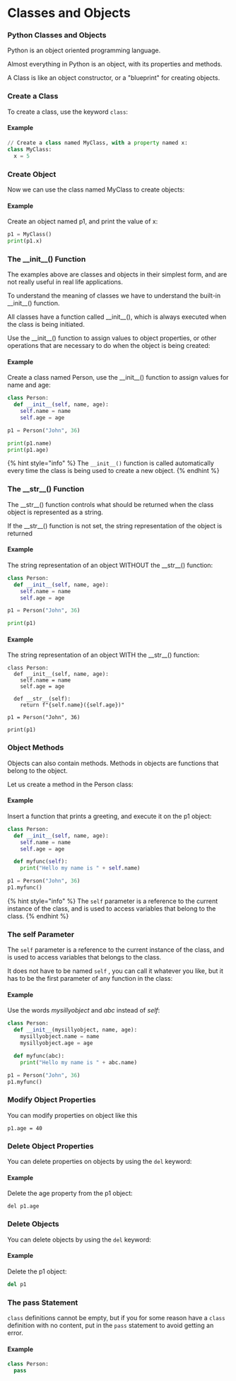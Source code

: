 # Classes and Objects

### Python Classes and Objects

Python is an object oriented programming language.

Almost everything in Python is an object, with its properties and methods.

A Class is like an object constructor, or a "blueprint" for creating objects.

### Create a Class

To create a class, use the keyword `class`:

#### Example

```python
// Create a class named MyClass, with a property named x:
class MyClass:
  x = 5
```

### Create Object

Now we can use the class named MyClass to create objects:

#### Example

Create an object named p1, and print the value of x:

```python
p1 = MyClass()
print(p1.x)
```

### The \_\_init\_\_() Function

The examples above are classes and objects in their simplest form, and are not really useful in real life applications.

To understand the meaning of classes we have to understand the built-in \_\_init\_\_() function.

All classes have a function called \_\_init\_\_(), which is always executed when the class is being initiated.

Use the \_\_init\_\_() function to assign values to object properties, or other operations that are necessary to do when the object is being created:

#### Example

Create a class named Person, use the \_\_init\_\_() function to assign values for name and age:

```python
class Person:
  def __init__(self, name, age):
    self.name = name
    self.age = age

p1 = Person("John", 36)

print(p1.name)
print(p1.age)
```

{% hint style="info" %}
The `__init__()` function is called automatically every time the class is being used to create a new object.
{% endhint %}

### The \_\_str\_\_() Function

The \_\_str\_\_() function controls what should be returned when the class object is represented as a string.

If the \_\_str\_\_() function is not set, the string representation of the object is returned

#### Example

The string representation of an object WITHOUT the \_\_str\_\_() function:

```python
class Person:
  def __init__(self, name, age):
    self.name = name
    self.age = age

p1 = Person("John", 36)

print(p1)
```

#### Example

The string representation of an object WITH the \_\_str\_\_() function:

```
class Person:
  def __init__(self, name, age):
    self.name = name
    self.age = age

  def __str__(self):
    return f"{self.name}({self.age})"

p1 = Person("John", 36)

print(p1)
```

### Object Methods

Objects can also contain methods. Methods in objects are functions that belong to the object.

Let us create a method in the Person class:

#### Example

Insert a function that prints a greeting, and execute it on the p1 object:

```python
class Person:
  def __init__(self, name, age):
    self.name = name
    self.age = age

  def myfunc(self):
    print("Hello my name is " + self.name)

p1 = Person("John", 36)
p1.myfunc()
```

{% hint style="info" %}
The `self` parameter is a reference to the current instance of the class, and is used to access variables that belong to the class.
{% endhint %}

### The self Parameter

The `self` parameter is a reference to the current instance of the class, and is used to access variables that belongs to the class.

It does not have to be named `self` , you can call it whatever you like, but it has to be the first parameter of any function in the class:

#### Example

Use the words _mysillyobject_ and _abc_ instead of _self_:

```python
class Person:
  def __init__(mysillyobject, name, age):
    mysillyobject.name = name
    mysillyobject.age = age

  def myfunc(abc):
    print("Hello my name is " + abc.name)

p1 = Person("John", 36)
p1.myfunc()
```

### Modify Object Properties

You can modify properties on object like this

```
p1.age = 40
```

### Delete Object Properties

You can delete properties on objects by using the `del` keyword:

#### Example

Delete the age property from the p1 object:

`del p1.age`

### Delete Objects

You can delete objects by using the `del` keyword:

#### Example

Delete the p1 object:

```python
del p1
```



### The pass Statement

`class` definitions cannot be empty, but if you for some reason have a `class` definition with no content, put in the `pass` statement to avoid getting an error.

#### Example

```python
class Person:
  pass
```

